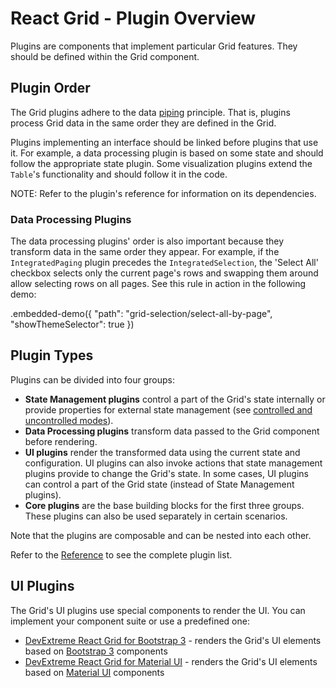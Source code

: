# React Grid - Plugin Overview

Plugins are components that implement particular Grid features. They should be defined within the Grid component.

## Plugin Order

The Grid plugins adhere to the data [piping](https://en.wikipedia.org/wiki/Pipeline_(computing)) principle. That is, plugins process Grid data in the same order they are defined in the Grid.

Plugins implementing an interface should be linked before plugins that use it. For example, a data processing plugin is based on some state and should follow the appropriate state plugin. Some visualization plugins extend the `Table`'s functionality and should follow it in the code.

NOTE: Refer to the plugin's reference for information on its dependencies.

### Data Processing Plugins

The data processing plugins' order is also important because they transform data in the same order they appear. For example, if the `IntegratedPaging` plugin precedes the `IntegratedSelection`, the 'Select All' checkbox selects only the current page's rows and swapping them around allow selecting rows on all pages. See this rule in action in the following demo:

.embedded-demo({ "path": "grid-selection/select-all-by-page", "showThemeSelector": true })

## Plugin Types

Plugins can be divided into four groups:

- **State Management plugins** control a part of the Grid's state internally or provide properties for external state management (see [controlled and uncontrolled modes](controlled-and-uncontrolled-modes.md)).
- **Data Processing plugins** transform data passed to the Grid component before rendering.
- **UI plugins** render the transformed data using the current state and configuration. UI plugins can also invoke actions that state management plugins provide to change the Grid's state. In some cases, UI plugins can control a part of the Grid state (instead of State Management plugins).
- **Core plugins** are the base building blocks for the first three groups. These plugins can also be used separately in certain scenarios.

Note that the plugins are composable and can be nested into each other.

Refer to the [Reference](../reference/grid.md) to see the complete plugin list.

## UI Plugins

The Grid's UI plugins use special components to render the UI. You can implement your component suite or use a predefined one:

- [DevExtreme React Grid for Bootstrap 3](https://github.com/DevExpress/devextreme-reactive/tree/master/packages/dx-react-grid-bootstrap3/) - renders the Grid's UI elements based on [Bootstrap 3](http://getbootstrap.com/) components
- [DevExtreme React Grid for Material UI](https://github.com/DevExpress/devextreme-reactive/tree/master/packages/dx-react-grid-material-ui) - renders the Grid's UI elements based on [Material UI](http://www.material-ui.com) components
